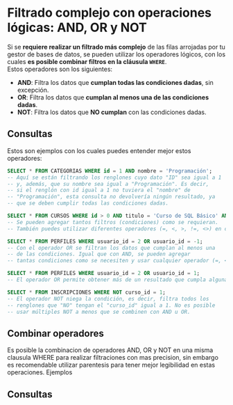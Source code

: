 # Filtrado complejo con operaciones lógicas: AND, OR y NOT

Si se **requiere realizar un filtrado más complejo** de las filas arrojadas por tu gestor de bases de datos, se pueden utilizar los operadores lógicos, con los cuales **es posible combinar filtros en la cláusula `WHERE`**.  
Estos operadores son los siguientes:

- **AND**: Filtra los datos que **cumplan todas las condiciones dadas**, sin excepción.
- **OR**: Filtra los datos que **cumplan al menos una de las condiciones dadas**.
- **NOT**: Filtra los datos que **NO cumplan** con las condiciones dadas.


## Consultas
Estos son ejemplos con los cuales puedes entender mejor estos operadores:
```sql
SELECT * FROM CATEGORIAS WHERE id = 1 AND nombre = 'Programación';
-- Aquí se están filtrando los renglones cuyo dato "ID" sea igual a 1
-- y, además, que su nombre sea igual a "Programación". Es decir,
-- si el renglón con id igual a 1 no tuviera el "nombre" de
-- "Programación", esta consulta no devolvería ningún resultado, ya
-- que se deben cumplir todas las condiciones dadas.

SELECT * FROM CURSOS WHERE id > 0 AND titulo = 'Curso de SQL Básico' AND creador_id < 3;
-- Se pueden agregar tantos filtros (condiciones) como se requieran.
-- También puedes utilizar diferentes operadores (=, <, >, !=, <>) en cada condición.

SELECT * FROM PERFILES WHERE usuario_id = 2 OR usuario_id = -1;
-- Con el operador OR se filtran los datos que cumplan al menos una
-- de las condiciones. Igual que con AND, se pueden agregar
-- tantas condiciones como se necesiten y usar cualquier operador (=, <, >, !=, <>).

SELECT * FROM PERFILES WHERE usuario_id = 2 OR usuario_id = 1;
-- El operador OR permite obtener más de un resultado que cumpla alguna de las condiciones.

SELECT * FROM INSCRIPCIONES WHERE NOT curso_id = 1;
-- El operador NOT niega la condición, es decir, filtra todos los
-- renglones que "NO" tengan el "curso_id" igual a 1. No es posible
-- usar múltiples NOT a menos que se combinen con AND u OR.
```

## Combinar operadores
Es posible la combinacion de operadores AND, OR y NOT en una misma clausula WHERE para realizar filtraciones con mas precision, sin embargo es recomendable utilizar parentesis para tener mejor legibilidad en estas operaciones.
Ejemplos

## Consultas
